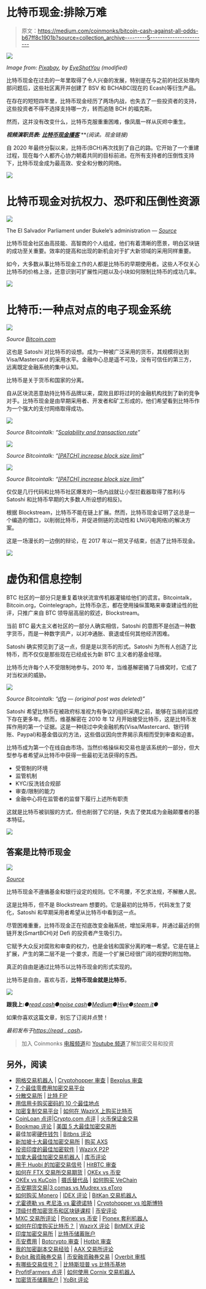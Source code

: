 # 比特币现金:排除万难

> 原文：<https://medium.com/coinmonks/bitcoin-cash-against-all-odds-b67ff8c1901b?source=collection_archive---------5----------------------->

![](img/3d5404458639f4f05358b86aafe7c082.png)

*Image from:* [*Pixabay*](https://pixabay.com/photos/sparta-spartan-warrior-soldier-5233217/)*, by* [*EyeShotYou*](https://pixabay.com/users/eyeshotyou-14703491/) *(modified)*

比特币现金在过去的一年里取得了令人兴奋的发展，特别是在与之前的社区处理内部问题后，这些社区离开并创建了 BSV 和 BCHABC(现在的 Ecash)等衍生产品。

在存在的短短四年里，比特币现金经历了两场内战，也失去了一些投资者的支持，这些投资者不得不选择支持哪一方，转而追随 BCH 的福克斯。

然而，这并没有改变什么，比特币克服重重困难，像凤凰一样从灰烬中重生。

***视频演职员表:*** [***比特币现金播客***](https://www.youtube.com/channel/UCsrDsJnHFnkMnJhEslofyPQ) ***(阅读。*现金链接)**

自 2020 年最终分裂以来，比特币(BCH)再次找到了自己的路。它开始了一个重建过程，现在每个人都齐心协力朝着共同的目标前进。在所有支持者的压倒性支持下，比特币现金成为最高效、安全和分散的网络。

![](img/f45130952a53784172d47cb34123d59a.png)

# 比特币现金对抗权力、恐吓和压倒性资源

![](img/01d65f91de6d74f9f38eb5ee4ad3b0cd.png)

The El Salvador Parliament under Bukele’s administration — [*Source*](https://pbs.twimg.com/media/EtyfYokWYAIKBMX.jpg)

比特币现金社区由高技能、高智商的个人组成，他们有着清晰的愿景，明白区块链的成功至关重要。效率的提高和出现的新机会对于扩大新领域的采用同样重要。

如今，大多数从事比特币现金工作的人都是比特币的早期使用者。这些人不仅关心比特币的价格上涨，还意识到可扩展性问题以及小块如何限制比特币的成功几率。

![](img/f45130952a53784172d47cb34123d59a.png)

# 比特币:一种点对点的电子现金系统

![](img/0d386928bb32d70ef1aa44685f257433.png)

*Source* [*Bitcoin.com*](https://www.bitcoin.com/bitcoin.pdf)

这也是 Satoshi 对比特币的设想。成为一种被广泛采用的货币，其规模将达到 Visa/Mastercard 的采用水平。金融中心总是遥不可及，没有可信任的第三方，远离既定金融系统的集中认知。

比特币是关于货币和国家的分离。

自从区块流恶意劫持比特币品牌以来，腐败且即将过时的金融机构找到了新的竞争对手。比特币现金是由早期采用者、开发者和矿工形成的，他们希望看到比特币作为一个强大的支付网络取得成功。

![](img/6990e25513b0d6d7b15ae9424b4cce8b.png)

*Source Bitcointalk: “*[*Scalability and transaction rate*](https://bitcointalk.org/index.php?topic=532.msg6306#msg6306)*”*

![](img/852c96ed35c4b600e9e3bc0e7231dba0.png)

*Source Bitcointalk: “*[*[PATCH] increase block size limit*](https://bitcointalk.org/index.php?topic=1347.msg15139#msg15139)*”*

![](img/07e5defbbb0b41f538b45e5598f74b74.png)

*Source Bitcointalk: “*[*[PATCH] increase block size limit*](https://bitcointalk.org/index.php?topic=1347.msg15366#msg15366)*”*

仅仅是几行代码和比特币社区爆发的一场内战就让小型拦截器取得了胜利(与 Satoshi 和比特币早期的大多数人所设想的相反)。

根据 Blockstream，比特币不能在链上扩展。然而，比特币现金证明了这总是一个编造的借口，以削弱比特币，并促进侧链的流动性和 LN(闪电网络)的解决方案。

这是一场漫长的一边倒的辩论，在 2017 年以一把叉子结束，创造了比特币现金。

![](img/f45130952a53784172d47cb34123d59a.png)

# 虚伪和信息控制

BTC 社区的一部分只是重复着块状流宣传机器灌输给他们的谎言。Bitcointalk，Bitcoin.org，Cointelegraph，比特币杂志，都在使用操纵策略来审查建设性的批评，只推广来自 BTC 领导层高层的叙述，Blockstream。

当前 BTC 最大主义者社区的一部分人确实相信，Satoshi 的意图不是创造一种数字货币，而是一种数字资产，以对冲通胀、衰退或任何其他经济困难。

Satoshi 确实预见到了这一点，但是是以货币的形式。Satoshi 为所有人创造了比特币，而不仅仅是那些现在已经成长为新 BTC 主义者的基金经理。

比特币允许每个人不受限制地参与。2010 年，当维基解密捅了马蜂窝时，它成了对当权派的威胁。

![](img/9598acb5c855e681e6d1bc6481b80396.png)

*Source Bitcointalk: “*[*dfg*](https://bitcointalk.org/index.php?topic=2216.msg29237#msg29237) *— (original post was deleted)”*

Satoshi 希望比特币在被政府标准视为有争议的组织采用之前，能够在当局的监控下存在更多年。然而，维基解密在 2010 年 12 月开始接受比特币，这是比特币发挥作用的第一个证据。这是一种绕过中央金融机构(Visa/Mastercard、银行转账、Paypal)和基金倡议的方法，这些倡议因向世界揭示真相而受到审查和迫害。

比特币成为第一个在线自由市场，当然价格操纵和交易也是该系统的一部分，但大型参与者希望从比特币中获得一些最初无法获得的东西。

*   受管制的环境
*   监管机制
*   KYC/反洗钱合规部
*   审查/限制的能力
*   金融中心将在监管者的监督下履行上述所有职责

这就是比特币被驯服的方式，但也削弱了它的链，失去了使其成为金融颠覆者的基本特征。

![](img/f45130952a53784172d47cb34123d59a.png)

## 答案是比特币现金

![](img/40f03c17472f4efc3544d4a604bbe923.png)

[*Source*](https://pixabay.com/photos/spartan-army-sun-dusk-roman-3696073/)

比特币现金不遵循基金和银行设定的规则。它不弯腰，不乞求法规，不解散人民。

这是比特币，但不是 Blockstream 想要的。它是最初的比特币，代码发生了变化，Satoshi 和早期采用者希望从比特币中看到这一点。

尽管困难重重，比特币现金正在彻底改变金融系统，增加采用率，并通过最近的侧链开发(SmartBCH)对 Defi 的投资者产生吸引力。

它赋予大众反对腐败和审查的权力，也是金钱和国家分离的唯一希望。它是在链上扩展，产生的第二层不是一个要求，而是一个扩展已经很广阔的视野的附加物。

真正的自由是通过比特币以比特币现金的形式实现的。

比特币是自由，喜欢与否，**比特币现金就是比特币**。

![](img/f45130952a53784172d47cb34123d59a.png)

**跟我上:***●*[*read cash*](https://read.cash/@Pantera)*●*[*noise cash*](https://noise.cash/u/Pantera99)*●*[*Medium*](/@panterabch)*●*[*Hive*](https://hive.blog/@pantera1)*●*[*steem it*](https://steemit.com/@pantera1)*●*

如果你喜欢这篇文章，别忘了订阅并点赞！

*最初发布于*[*https://read . cash*](https://read.cash/@Pantera/bitcoin-cash-against-all-odds-c432ddad)*。*

> 加入 Coinmonks [电报频道](https://t.me/coincodecap)和 [Youtube 频道](https://www.youtube.com/c/coinmonks/videos)了解加密交易和投资

## 另外，阅读

*   [网格交易机器人](https://blog.coincodecap.com/grid-trading) | [Cryptohopper 审查](/coinmonks/cryptohopper-review-a388ff5bae88) | [Bexplus 审查](https://blog.coincodecap.com/bexplus-review)
*   [7 个最佳零费用加密交易平台](https://blog.coincodecap.com/zero-fee-crypto-exchanges)
*   [分散交易所](https://blog.coincodecap.com/what-are-decentralized-exchanges) | [比特 FIP](https://blog.coincodecap.com/bitbns-fip)
*   [用信用卡购买密码的 10 个最佳地点](https://blog.coincodecap.com/buy-crypto-with-credit-card)
*   [加密复制交易平台](/coinmonks/top-10-crypto-copy-trading-platforms-for-beginners-d0c37c7d698c) | [如何在 WazirX 上购买比特币](/coinmonks/buy-bitcoin-on-wazirx-2d12b7989af1)
*   [CoinLoan 点评](https://blog.coincodecap.com/coinloan-review)|[Crypto.com 点评](/coinmonks/crypto-com-review-f143dca1f74c) | [火币保证金交易](/coinmonks/huobi-margin-trading-b3b06cdc1519)
*   [Bookmap 评论](https://blog.coincodecap.com/bookmap-review-2021-best-trading-software) | [美国 5 大最佳加密交易所](https://blog.coincodecap.com/crypto-exchange-usa)
*   最佳加密[硬件钱包](/coinmonks/hardware-wallets-dfa1211730c6) | [Bitbns 评论](/coinmonks/bitbns-review-38256a07e161)
*   [新加坡十大最佳加密交易所](https://blog.coincodecap.com/crypto-exchange-in-singapore) | [购买 AXS](https://blog.coincodecap.com/buy-axs-token)
*   [投资印度的最佳加密软件](https://blog.coincodecap.com/best-crypto-to-invest-in-india-in-2021) | [WazirX P2P](https://blog.coincodecap.com/wazirx-p2p)
*   [加拿大最佳加密交易机器人](https://blog.coincodecap.com/5-best-crypto-trading-bots-in-canada) | [库币评论](https://blog.coincodecap.com/kucoin-review)
*   [用于 Huobi 的加密交易信号](https://blog.coincodecap.com/huobi-crypto-trading-signals) | [HitBTC 审查](/coinmonks/hitbtc-review-c5143c5d53c2)
*   [如何在 FTX 交易所交易期货](https://blog.coincodecap.com/ftx-futures-trading) | [OKEx vs 币安](https://blog.coincodecap.com/okex-vs-binance)
*   [OKEx vs KuCoin](https://blog.coincodecap.com/okex-kucoin) | [摄氏替代品](https://blog.coincodecap.com/celsius-alternatives) | [如何购买 VeChain](https://blog.coincodecap.com/buy-vechain)
*   [币安期货交易](https://blog.coincodecap.com/binance-futures-trading)|[3 comas vs Mudrex vs eToro](https://blog.coincodecap.com/mudrex-3commas-etoro)
*   [如何购买 Monero](https://blog.coincodecap.com/buy-monero) | [IDEX 评论](https://blog.coincodecap.com/idex-review) | [BitKan 交易机器人](https://blog.coincodecap.com/bitkan-trading-bot)
*   [尤霍德勒 vs 考尼洛 vs 霍德诺特](/coinmonks/youhodler-vs-coinloan-vs-hodlnaut-b1050acde55a) | [Cryptohopper vs 哈斯博特](https://blog.coincodecap.com/cryptohopper-vs-haasbot)
*   [顶级付费加密货币和区块链课程](https://blog.coincodecap.com/blockchain-courses) | [币安评论](/coinmonks/binance-review-ee10d3bf3b6e)
*   [MXC 交易所评论](/coinmonks/mxc-exchange-review-3af0ec1cba8c) | [Pionex vs 币安](https://blog.coincodecap.com/pionex-vs-binance) | [Pionex 套利机器人](https://blog.coincodecap.com/pionex-arbitrage-bot)
*   [如何在印度购买比特币？](/coinmonks/buy-bitcoin-in-india-feb50ddfef94) | [WazirX 评论](/coinmonks/wazirx-review-5c811b074f5b) | [BitMEX 评论](https://blog.coincodecap.com/bitmex-review)
*   [印度加密交易所](/coinmonks/bitcoin-exchange-in-india-7f1fe79715c9) | [比特币储蓄账户](/coinmonks/bitcoin-savings-account-e65b13f92451)
*   [币安费用](/coinmonks/binance-fees-8588ec17965) | [Botcrypto 审查](/coinmonks/botcrypto-review-2021-build-your-own-trading-bot-coincodecap-6b8332d736c7) | [Hotbit 审查](/coinmonks/hotbit-review-cd5bec41dafb)
*   [我的加密副本交易经验](/coinmonks/my-experience-with-crypto-copy-trading-d6feb2ce3ac5) | [AAX 交易所评论](/coinmonks/aax-exchange-review-2021-67c5ea09330c)
*   [Bybit 融资融券交易](/coinmonks/bybit-margin-trading-e5071676244e) | [币安融资融券交易](/coinmonks/binance-margin-trading-c9eb5e9d2116) | [Overbit 审核](/coinmonks/overbit-review-9446ed4f2188)
*   [有哪些交易信号？](https://blog.coincodecap.com/trading-signal) | [比特斯坦普 vs 比特币基地](https://blog.coincodecap.com/bitstamp-coinbase)
*   [ProfitFarmers 点评](https://blog.coincodecap.com/profitfarmers-review) | [如何使用 Cornix 交易机器人](https://blog.coincodecap.com/cornix-trading-bot)
*   [加密货币储蓄账户](/coinmonks/cryptocurrency-savings-accounts-be3bc0feffbf) | [YoBit 评论](/coinmonks/yobit-review-175464162c62)